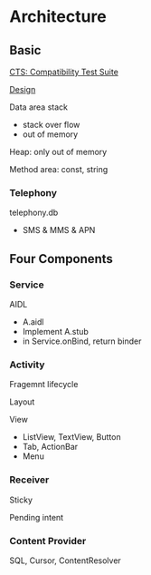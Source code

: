 # Architecture







## Basic
[CTS: Compatibility Test Suite](https://source.android.com/compatibility/cts-intro.html)

[Design](https://github.com/android/platform_frameworks_base/tree/master/docs/downloads/design)


Data area stack
 * stack over flow
 * out of memory

Heap: only out of memory

Method area: const, string


### Telephony
telephony.db
 * SMS & MMS & APN


## Four Components

### Service

AIDL
 * A.aidl
 * Implement A.stub
 * in Service.onBind, return binder



### Activity

Fragemnt lifecycle

Layout

View
 * ListView, TextView, Button
 * Tab, ActionBar
 * Menu


### Receiver

Sticky

Pending intent



### Content Provider

SQL, Cursor, ContentResolver



